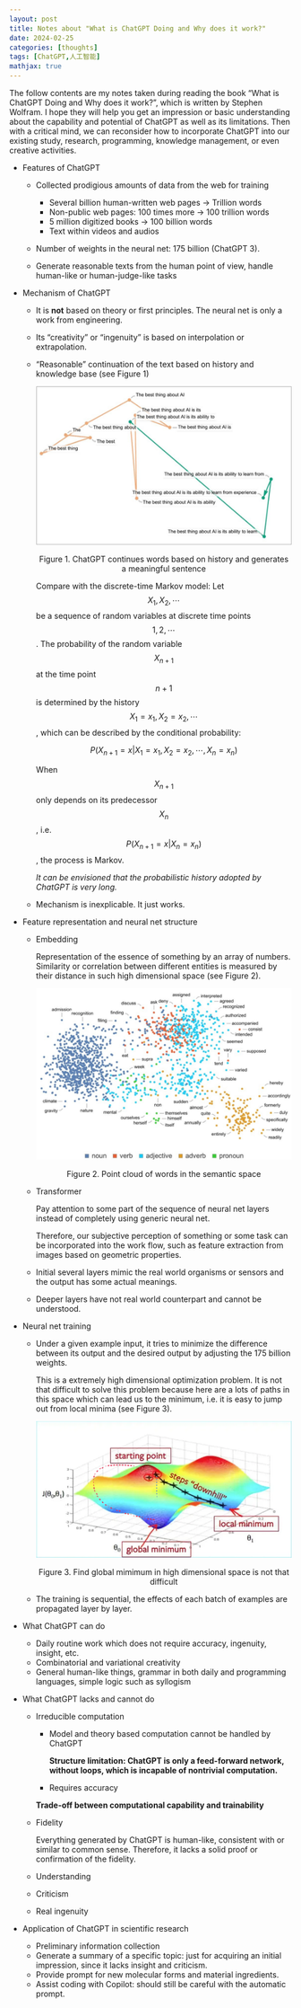 ```yaml
---
layout: post
title: Notes about "What is ChatGPT Doing and Why does it work?"
date: 2024-02-25
categories: [thoughts]
tags: [ChatGPT,人工智能]
mathjax: true
---
```


The follow contents are my notes taken during reading the book &ldquo;What is ChatGPT Doing and Why does it work?&rdquo;, which is written by Stephen Wolfram. I hope they will help you get an impression or basic understanding about the capability and potential of ChatGPT as well as its limitations. Then with a critical mind, we can reconsider how to incorporate ChatGPT into our existing study, research, programming, knowledge management, or even creative activities.

-   Features of ChatGPT
    -   Collected prodigious amounts of data from the web for training
        -   Several billion human-written web pages → Trillion words
        -   Non-public web pages: 100 times more → 100 trillion words
        -   5 million digitized books → 100 billion words
        -   Text within videos and audios
    
    -   Number of weights in the neural net: 175 billion (ChatGPT 3).
    -   Generate reasonable texts from the human point of view, handle human-like or human-judge-like tasks
-   Mechanism of ChatGPT
    -   It is **not** based on theory or first principles. The neural net is only a work from engineering.
    -   Its &ldquo;creativity&rdquo; or &ldquo;ingenuity&rdquo; is based on interpolation or extrapolation.
    -   &ldquo;Reasonable&rdquo; continuation of the text based on history and knowledge base (see Figure 1)
        
        <p align="center"><img src="/figures/chatgpt-continuation-of-text.jpg" alt="ChatGPT continues words based on history and generates a meaningful sentence" /></p>
        <p align="center">Figure 1. ChatGPT continues words based on history and generates a meaningful sentence</p>
        
        Compare with the discrete-time Markov model: Let $$X_1,X_2,\cdots$$ be a sequence of random variables at discrete time points $$1,2,\cdots$$. The probability of the random variable $$X_{n+1}$$ at the time point $$n+1$$ is determined by the history $$X_1=x_1,X_2=x_2,\cdots$$, which can be described by the conditional probability:

        $$
        \begin{equation}
        P(X_{n+1}=x \vert X_1=x_1, X_2=x_2, \cdots, X_n=x_n)
        \end{equation}
        $$
        
        When $$X_{n+1}$$ only depends on its predecessor $$X_n$$, i.e. $$P(X_{n+1}=x \vert X_n=x_n)$$, the process is Markov.
        
        *It can be envisioned that the probabilistic history adopted by ChatGPT is very long.*
    
    -   Mechanism is inexplicable. It just works.
-   Feature representation and neural net structure
    -   Embedding
        
        Representation of the essence of something by an array of numbers. Similarity or correlation between different entities is measured by their distance in such high dimensional space (see Figure 2).

        <p align="center"><img src="/figures/chatgpt-words-in-semantic-space.jpg" alt="Point cloud of words in the semantic space" /></p>
        <p align="center">Figure 2. Point cloud of words in the semantic space</p>
    
    -   Transformer
        
        Pay attention to some part of the sequence of neural net layers instead of completely using generic neural net.
        
        Therefore, our subjective perception of something or some task can be incorporated into the work flow, such as feature extraction from images based on geometric properties.
    -   Initial several layers mimic the real world organisms or sensors and the output has some actual meanings.
    -   Deeper layers have not real world counterpart and cannot be understood.
-   Neural net training
    -   Under a given example input, it tries to minimize the difference between its output and the desired output by adjusting the 175 billion weights.
        
        This is a extremely high dimensional optimization problem. It is not that difficult to solve this problem because here are a lots of paths in this space which can lead us to the minimum, i.e. it is easy to jump out from local minima (see Figure 3).

        <p align="center"><img src="/figures/high-dimensional-optimization.png" alt="Find global mimimum in high dimensional space is not that difficult" /></p>
        <p align="center">Figure 3. Find global mimimum in high dimensional space is not that difficult</p>
    
    -   The training is sequential, the effects of each batch of examples are propagated layer by layer.

-   What ChatGPT can do
    -   Daily routine work which does not require accuracy, ingenuity, insight, etc.
    -   Combinatorial and variational creativity
    -   General human-like things, grammar in both daily and programming languages, simple logic such as syllogism
-   What ChatGPT lacks and cannot do
    -   Irreducible computation
        
        -   Model and theory based computation cannot be handled by ChatGPT
            
            **Structure limitation: ChatGPT is only a feed-forward network, without loops, which is incapable of nontrivial computation.**
        
        -   Requires accuracy
        
        **Trade-off between computational capability and trainability**
    -   Fidelity
        
        Everything generated by ChatGPT is human-like, consistent with or similar to common sense. Therefore, it lacks a solid proof or confirmation of the fidelity.
    
    -   Understanding
    -   Criticism
    -   Real ingenuity
-   Application of ChatGPT in scientific research
    -   Preliminary information collection
    -   Generate a summary of a specific topic: just for acquiring an initial impression, since it lacks insight and criticism.
    -   Provide prompt for new molecular forms and material ingredients.
    -   Assist coding with Copilot: should still be careful with the automatic prompt.
